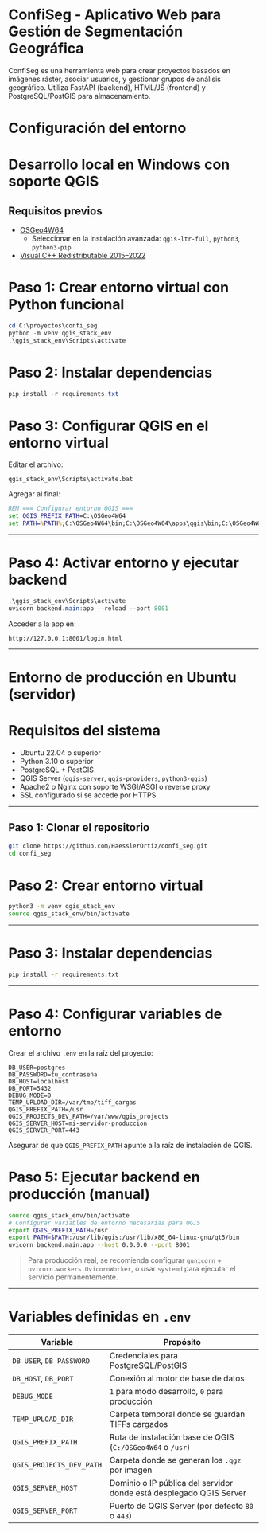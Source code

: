 # ConfiSeg - Aplicativo Web para Gestión de Segmentación Geográfica

ConfiSeg es una herramienta web para crear proyectos basados en imágenes ráster, asociar usuarios, y gestionar grupos de análisis geográfico. Utiliza FastAPI (backend), HTML/JS (frontend) y PostgreSQL/PostGIS para almacenamiento.

# Configuración del entorno
# Desarrollo local en Windows con soporte QGIS

## Requisitos previos

- [OSGeo4W64](https://download.osgeo.org/osgeo4w/osgeo4w-setup.exe)
  - Seleccionar en la instalación avanzada: `qgis-ltr-full`, `python3`, `python3-pip`
- [Visual C++ Redistributable 2015–2022](https://aka.ms/vs/17/release/vc_redist.x64.exe)

# Paso 1: Crear entorno virtual con Python funcional

```powershell
cd C:\proyectos\confi_seg
python -m venv qgis_stack_env
.\qgis_stack_env\Scripts\activate
```

# Paso 2: Instalar dependencias

```powershell
pip install -r requirements.txt
```

# Paso 3: Configurar QGIS en el entorno virtual

Editar el archivo:

```
qgis_stack_env\Scripts\activate.bat
```

Agregar al final:

```bat
REM === Configurar entorno QGIS ===
set QGIS_PREFIX_PATH=C:\OSGeo4W64
set PATH=%PATH%;C:\OSGeo4W64\bin;C:\OSGeo4W64\apps\qgis\bin;C:\OSGeo4W64\apps\Qt5\bin
```

---

# Paso 4: Activar entorno y ejecutar backend

```powershell
.\qgis_stack_env\Scripts\activate
uvicorn backend.main:app --reload --port 8001
```

Acceder a la app en:

```
http://127.0.0.1:8001/login.html
```

---

# Entorno de producción en Ubuntu (servidor)

# Requisitos del sistema

- Ubuntu 22.04 o superior
- Python 3.10 o superior
- PostgreSQL + PostGIS
- QGIS Server (`qgis-server`, `qgis-providers`, `python3-qgis`)
- Apache2 o Nginx con soporte WSGI/ASGI o reverse proxy
- SSL configurado si se accede por HTTPS

---

## Paso 1: Clonar el repositorio

```bash
git clone https://github.com/HaesslerOrtiz/confi_seg.git
cd confi_seg
```

# Paso 2: Crear entorno virtual

```bash
python3 -m venv qgis_stack_env
source qgis_stack_env/bin/activate
```

---

# Paso 3: Instalar dependencias

```bash
pip install -r requirements.txt
```

---

# Paso 4: Configurar variables de entorno

Crear el archivo `.env` en la raíz del proyecto:

```env
DB_USER=postgres
DB_PASSWORD=tu_contraseña
DB_HOST=localhost
DB_PORT=5432
DEBUG_MODE=0
TEMP_UPLOAD_DIR=/var/tmp/tiff_cargas
QGIS_PREFIX_PATH=/usr
QGIS_PROJECTS_DEV_PATH=/var/www/qgis_projects
QGIS_SERVER_HOST=mi-servidor-produccion
QGIS_SERVER_PORT=443
```

Asegurar de que `QGIS_PREFIX_PATH` apunte a la raíz de instalación de QGIS.

# Paso 5: Ejecutar backend en producción (manual)

```bash
source qgis_stack_env/bin/activate
# Configurar variables de entorno necesarias para QGIS
export QGIS_PREFIX_PATH=/usr
export PATH=$PATH:/usr/lib/qgis:/usr/lib/x86_64-linux-gnu/qt5/bin
uvicorn backend.main:app --host 0.0.0.0 --port 8001
```

> Para producción real, se recomienda configurar `gunicorn` + `uvicorn.workers.UvicornWorker`, o usar `systemd` para ejecutar el servicio permanentemente.

---

# Variables definidas en `.env`

| Variable                 | Propósito                                                                 |
|--------------------------|---------------------------------------------------------------------------|
| `DB_USER`, `DB_PASSWORD` | Credenciales para PostgreSQL/PostGIS                                     |
| `DB_HOST`, `DB_PORT`     | Conexión al motor de base de datos                                        |
| `DEBUG_MODE`             | `1` para modo desarrollo, `0` para producción                             |
| `TEMP_UPLOAD_DIR`        | Carpeta temporal donde se guardan TIFFs cargados                         |
| `QGIS_PREFIX_PATH`       | Ruta de instalación base de QGIS (`C:/OSGeo4W64` o `/usr`)                |
| `QGIS_PROJECTS_DEV_PATH` | Carpeta donde se generan los `.qgz` por imagen                           |
| `QGIS_SERVER_HOST`       | Dominio o IP pública del servidor donde está desplegado QGIS Server       |
| `QGIS_SERVER_PORT`       | Puerto de QGIS Server (por defecto `80` o `443`)                          |
